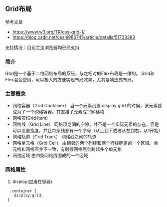 ## Grid布局
参考文章
* https://www.w3.org/TR/css-grid-1/
* https://blog.csdn.net/ceshi986745/article/details/51733383

支持情况：目前主流浏览器均已经支持

### 简介
Grid是一个基于二维网格布局的系统，与之相对的Flex布局是一维的。 Grid和Flex混合使用，可以极大的方便实现布局效果，尤其是响应式布局。

### 主要概念
* 网格容器（Grid Container）
  当一个元素设置 display:grid 的时候，该元素就成为了一个网格容器。其直接子元素成了网格项
* 网格项(Grid Item)
* 网格线（Grid Line）
  网格项之间的空隙，并不是一个实际元素的存在，但是可以设置宽度，并且每条线都有一个序号（从上到下或者从左到右，从1开始）
* 网格轨道（Grid Track）
  网格线之间的轨道
* 网格单元格（Grid Cell）
  由相邻的两个列线和两个行线确定的一个区域。单元格和网格项并不一致，有时候网格项会跨越多个单元格
* 网格区域
  由四条网格线围成的一个区域
  
### 网格属性
1. display(应用在容器)
~~~(CSS)
  .container {
    display:grid;
 }
~~~
